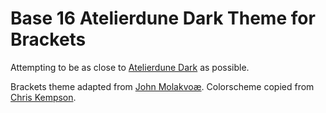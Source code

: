 Base 16 Atelierdune Dark Theme for Brackets
============================

Attempting to be as close to [Atelierdune Dark](http://chriskempson.github.io/base16/#atelierdune) as possible.

Brackets theme adapted from [John Molakvoæ](https://github.com/skjnldsv/default-dark).
Colorscheme copied from [Chris Kempson](http://chriskempson.com).
